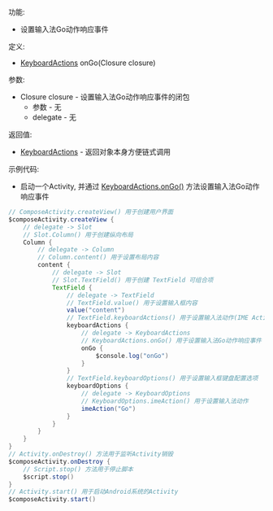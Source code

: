 功能:

+ 设置输入法Go动作响应事件

定义:

+ [KeyboardActions](/API/UI/Compose/Widget/TextField/KeyboardActions/README.md) onGo(Closure closure)

参数:

+ Closure closure - 设置输入法Go动作响应事件的闭包
    + 参数 - 无
    + delegate - 无

返回值:

+ [KeyboardActions](/API/UI/Compose/Widget/TextField/KeyboardActions/README.md) - 返回对象本身方便链式调用

示例代码:

+ 启动一个Activity,
  并通过 [KeyboardActions.onGo()](/API/UI/Compose/Widget/TextField/KeyboardActions/README.md?id=onGo)
  方法设置输入法Go动作响应事件

```groovy
// ComposeActivity.createView() 用于创建用户界面
$composeActivity.createView {
    // delegate -> Slot
    // Slot.Column() 用于创建纵向布局
    Column {
        // delegate -> Column
        // Column.content() 用于设置布局内容
        content {
            // delegate -> Slot
            // Slot.TextField() 用于创建 TextField 可组合项
            TextField {
                // delegate -> TextField
                // TextField.value() 用于设置输入框内容
                value("content")
                // TextField.keyboardActions() 用于设置输入法动作(IME Action)响应事件
                keyboardActions {
                    // delegate -> KeyboardActions
                    // KeyboardActions.onGo() 用于设置输入法Go动作响应事件
                    onGo {
                        $console.log("onGo")
                    }
                }
                // TextField.keyboardOptions() 用于设置输入框键盘配置选项
                keyboardOptions {
                    // delegate -> KeyboardOptions
                    // KeyboardOptions.imeAction() 用于设置输入法动作
                    imeAction("Go")
                }
            }
        }
    }
}
// Activity.onDestroy() 方法用于监听Activity销毁
$composeActivity.onDestroy {
    // Script.stop() 方法用于停止脚本
    $script.stop()
}
// Activity.start() 用于启动Android系统的Activity
$composeActivity.start()
```